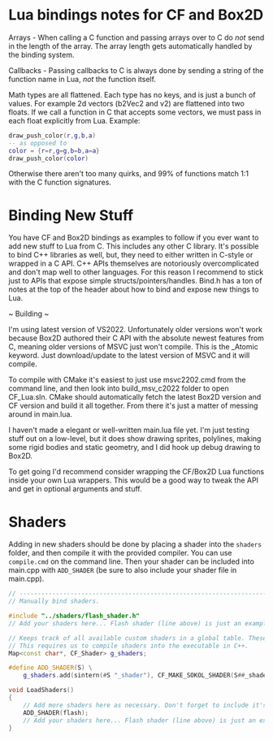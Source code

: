 # Lua bindings notes for CF and Box2D

Arrays - When calling a C function and passing arrays over to C do *not* send in the length of the array. The array
length gets automatically handled by the binding system.

Callbacks - Passing callbacks to C is always done by sending a string of the function name in Lua, *not* the function itself.

Math types are all flattened. Each type has no keys, and is just a bunch of values. For example 2d vectors (b2Vec2 and v2) are flattened into two floats. If we call a function in C that accepts some vectors, we must pass in each float explicitly from Lua. Example:

```lua
draw_push_color(r,g,b,a)
-- as opposed to
color = {r=r,g=g,b=b,a=a}
draw_push_color(color)
```

Otherwise there aren't too many quirks, and 99% of functions match 1:1 with the C function signatures.


# Binding New Stuff

You have CF and Box2D bindings as examples to follow if you ever want to add new stuff to Lua from C. This includes any other C library. It's possible to bind C++ libraries as well, but, they need to either written in C-style or wrapped in a C API. C++ APIs themselves are notoriously overcomplicated and don't map well to other languages. For this reason I recommend to stick just to APIs that expose simple structs/pointers/handles. Bind.h has a ton of notes at the top of the header about how to bind and expose new things to Lua.


~ Building ~

I'm using latest version of VS2022. Unfortunately older versions won't work because Box2D authored their C API with the absolute newest features from C, meaning older versions of MSVC just won't compile. This is the _Atomic keyword. Just download/update to the latest version of MSVC and it will compile.

To compile with CMake it's easiest to just use msvc2202.cmd from the command line, and then look into build_msv_c2022 folder to open CF_Lua.sln. CMake should automatically fetch the latest Box2D version and CF version and build it all together. From there it's just a matter of messing around in main.lua.

I haven't made a elegant or well-written main.lua file yet. I'm just testing stuff out on a low-level, but it does show drawing sprites, polylines, making some rigid bodies and static geometry, and I did hook up debug drawing to Box2D.

To get going I'd recommend consider wrapping the CF/Box2D Lua functions inside your own Lua wrappers. This would be a good way to tweak the API and get in optional arguments and stuff.


# Shaders

Adding in new shaders should be done by placing a shader into the `shaders` folder, and then compile it with the provided compiler. You can use `compile.cmd` on the command line. Then your shader can be included into main.cpp with `ADD_SHADER` (be sure to also include your shader file in main.cpp).

```cpp
// -------------------------------------------------------------------------------------------------
// Manually bind shaders.

#include "../shaders/flash_shader.h"
// Add your shaders here... Flash shader (line above) is just an example.

// Keeps track of all available custom shaders in a global table. These can get fetched by Lua.
// This requires us to compile shaders into the executable in C++.
Map<const char*, CF_Shader> g_shaders;

#define ADD_SHADER(S) \
	g_shaders.add(sintern(#S "_shader"), CF_MAKE_SOKOL_SHADER(S##_shader))

void LoadShaders()
{
	// Add more shaders here as necessary. Don't forget to include it's associated header.
	ADD_SHADER(flash);
	// Add your shaders here... Flash shader (line above) is just an example.
}
```
